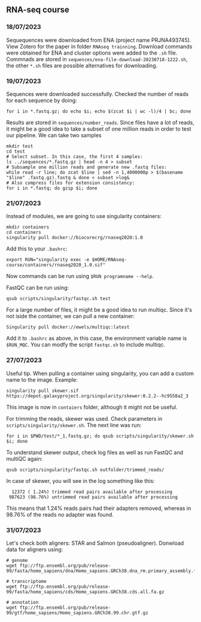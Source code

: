 ## RNA-seq course

### 18/07/2023

Sequequences were downloaded from ENA (project name PRJNA493745). View Zotero for the paper in folder ```RNAseq trainning```. Download commands were obtained for ENA and cluster options were added to the ```.sh``` file. Commnads are stored in ```sequences/ena-file-download-20230718-1222.sh```, the other ```*.sh``` files are possible alternatives for downloading.

### 19/07/2023

Sequences were downloaded successfully. Checked the number of reads for each sequence by doing:

```
for i in *.fastq.gz; do echo $i; echo $(zcat $i | wc -l)/4 | bc; done
```

Results are stored in ```sequences/number_reads```. Since files have a lot of reads, it might be a good idea to take a subset of one million reads in order to test our pipeline. We can take two samples

```
mkdir test
cd test
# Select subset. In this case, the first 4 samples:
ls ../sequences/*.fastq.gz | head -n 4 > subset
# Subsample one million reads and generate new .fastq files:
while read -r line; do zcat $line | sed -n 1,4000000p > $(basename "$line" .fastq.gz).fastq & done < subset >log&
# Also compress files for extension consistency:
for i in *.fastq; do gzip $i; done
```
### 21/07/2023

Instead of modules, we are going to use singularity containers:

```
mkdir containers
cd containers
singularity pull docker://biocorecrg/rnaseq2020:1.0
```

Add this to your ```.bashrc```:

```
export RUN="singularity exec -e $HOME/RNAseq-course/containers/rnaseq2020_1.0.sif"
```
Now commands can be run using ```$RUN programname --help```.

FastQC can be run using:

```
qsub scripts/singularity/fastqc.sh test
```

For a large number of files, it might be a good idea to run multiqc. Since it's not iside the container, we can pull a new container:

```
Singularity pull docker://ewels/multiqc:latest
```

Add it to ```.bashrc``` as above, in this case, the environment variable name is ```$RUN_MQC```. You can modfy the script ```fastqc.sh``` to include multiqc.

### 27/07/2023

Useful tip. When pulling a container using singularity, you can add a custom name to the image. Example:

```
singularity pull skewer.sif https://depot.galaxyproject.org/singularity/skewer:0.2.2--hc9558a2_3
``` 

This image is now in ``contaiers`` folder, although it might not be useful.

For trimming the reads, skewer was used. Check parameters in ``scripts/singularity/skewer.sh``. The next line was run:

```
for i in $PWD/test/*_1.fastq.gz; do qsub scripts/singularity/skewer.sh $i; done
```
To understand skewer output, check log files as well as run FastQC and multiQC again:

```
qsub scripts/singularity/fastqc.sh outfolder/trimmed_reads/
```
In case of skewer, you will see in the log something like this:

```
  12372 ( 1.24%) trimmed read pairs available after processing
 987623 (98.76%) untrimmed read pairs available after processing

```

This means that 1.24% reads pairs had their adapters removed, whereas in 98.76% of the reads no adapter was found.

### 31/07/2023

Let's check both aligners: STAR and Salmon (pseudoaligner). Donwload data for aligners using:

```
# genome
wget ftp://ftp.ensembl.org/pub/release-99/fasta/homo_sapiens/dna/Homo_sapiens.GRCh38.dna_rm.primary_assembly.fa.gz

# transcriptome
wget ftp://ftp.ensembl.org/pub/release-99/fasta/homo_sapiens/cds/Homo_sapiens.GRCh38.cds.all.fa.gz

# annotation
wget ftp://ftp.ensembl.org/pub/release-99/gtf/homo_sapiens/Homo_sapiens.GRCh38.99.chr.gtf.gz
```


